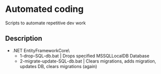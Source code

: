# Automated coding
 Scripts to automate repetitive dev work
 
## Description
* \.NET EntityFrameworkCore\
	* 1-drop-SQL-db.bat 			| Drops specified MSSQLLocalDB Database
	* 2-migrate-update-SQL-db.bat	| Clears migrations, adds migration, updates DB, clears migrations (again)